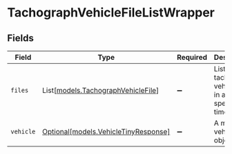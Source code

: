 # TachographVehicleFileListWrapper


## Fields

| Field                                                                    | Type                                                                     | Required                                                                 | Description                                                              |
| ------------------------------------------------------------------------ | ------------------------------------------------------------------------ | ------------------------------------------------------------------------ | ------------------------------------------------------------------------ |
| `files`                                                                  | List[[models.TachographVehicleFile](../models/tachographvehiclefile.md)] | :heavy_minus_sign:                                                       | List of all tachograph vehicle files in a specified time range.          |
| `vehicle`                                                                | [Optional[models.VehicleTinyResponse]](../models/vehicletinyresponse.md) | :heavy_minus_sign:                                                       | A minified vehicle object.                                               |
